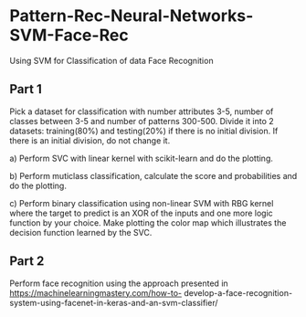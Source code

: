 # Pattern-Rec-Neural-Networks-SVM-Face-Rec
Using SVM for Classification of data Face Recognition

Part 1
------
Pick a dataset for classification with number attributes 3-5, number of classes between 3-5
and number of patterns 300-500. Divide it into 2 datasets: training(80%) and testing(20%) if
there is no initial division. If there is an initial division, do not change it.

a) Perform SVC with linear kernel with scikit-learn and do the plotting.

b) Perform muticlass classification, calculate the score and probabilities and do the plotting.

c) Perform binary classification using non-linear SVM with RBG kernel where the target to predict
is an XOR of the inputs and one more logic function by your choice. Make plotting the color map
which illustrates the decision function learned by the SVC.

Part 2
------
Perform face recognition using the approach presented in https://machinelearningmastery.com/how-to-
develop-a-face-recognition-system-using-facenet-in-keras-and-an-svm-classifier/
